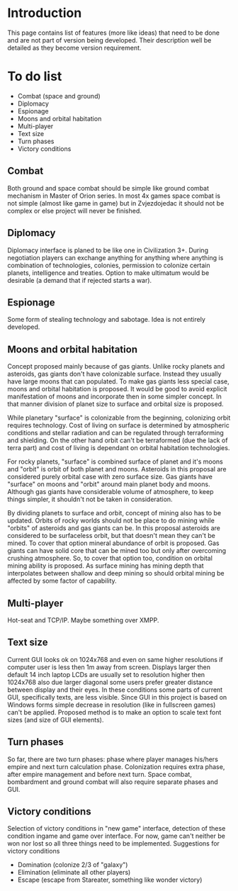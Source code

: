 # Introduction #

This page contains list of features (more like ideas) that need to be done and are not part of version being developed. Their description well be detailed as they become version requirement.


# To do list #

  * Combat (space and ground)
  * Diplomacy
  * Espionage
  * Moons and orbital habitation
  * Multi-player
  * Text size
  * Turn phases
  * Victory conditions

## Combat ##

Both ground and space combat should be simple like ground combat mechanism in Master of Orion series. In most 4x games space combat is not simple (almost like game in game) but in Zvjezdojedac it should not be complex or else project will never be finished.

## Diplomacy ##

Diplomacy interface is planed to be like one in Civilization 3+. During negotiation players can exchange anything for anything where anything is combination of technologies, colonies, permission to colonize certain planets, intelligence and treaties. Option to make ultimatum would be desirable (a demand that if rejected starts a war).

## Espionage ##

Some form of stealing technology and sabotage. Idea is not entirely developed.

## Moons and orbital habitation ##

Concept proposed mainly because of gas giants. Unlike rocky planets and asteroids, gas giants don't have colonizable surface. Instead they usually have large moons that can populated. To make gas giants less special case, moons and orbital habitation is proposed. It would be good to avoid explicit manifestation of moons and incorporate then in some simpler concept. In that manner division of planet size to surface and orbital size is proposed.

While planetary "surface" is colonizable from the beginning, colonizing orbit requires technology. Cost of living on surface is determined by atmospheric conditions and stellar radiation and can be regulated through terraforming and shielding. On the other hand orbit can't be terraformed (due the lack of terra part) and cost of living is dependant on orbital habitation technologies.

For rocky planets, "surface" is combined surface of planet and it's moons and "orbit" is orbit of both planet and moons. Asteroids in this proposal are considered purely orbital case with zero surface size. Gas giants have "surface" on moons and "orbit" around main planet body and moons. Although gas giants have considerable volume of atmosphere, to keep things simpler, it shouldn't not be taken in consideration.

By dividing planets to surface and orbit, concept of mining also has to be updated. Orbits of rocky worlds should not be place to do mining while "orbits" of asteroids and gas giants can be. In this proposal asteroids are considered to be surfaceless orbit, but that doesn't mean they can't be mined. To cover that option mineral abundance of orbit is proposed. Gas giants can have solid core that can be mined too but only after overcoming crushing atmosphere. So, to cover that option too, condition on orbital mining ability is proposed. As surface mining has mining depth that interpolates between shallow and deep mining so should orbital mining be affected by some factor of capability.

## Multi-player ##

Hot-seat and TCP/IP. Maybe something over XMPP.

## Text size ##

Current GUI looks ok on 1024x768 and even on same higher resolutions if computer user is less then 1m away from screen. Displays larger then default 14 inch laptop LCDs are usually set to resolution higher then 1024x768 also due larger diagonal some users prefer greater distance between display and their eyes. In these conditions some parts of current GUI, specifically texts, are less visible. Since GUI in this project is based on Windows forms simple decrease in resolution (like in fullscreen games) can't be applied. Proposed method is to make an option to scale text font sizes (and size of GUI elements).

## Turn phases ##

So far, there are two turn phases: phase where player manages his/hers empire and next turn calculation phase. Colonization requires extra phase, after empire management and before next turn. Space combat, bombardment and ground combat will also require separate phases and GUI.

## Victory conditions ##

Selection of victory conditions in "new game" interface, detection of these condition ingame and game over interface. For now, game can't neither be won nor lost so all three things need to be implemented. Suggestions for victory conditions
  * Domination (colonize 2/3 of "galaxy")
  * Elimination (eliminate all other players)
  * Escape (escape from Stareater, something like wonder victory)